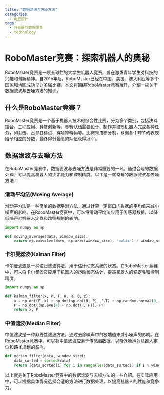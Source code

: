 ```yaml
---  
title: "数据滤波与去噪方法"  
categories:  
  - 电控设计  
tags: 
  - 传感器与数据采集 
  - technology  
---  
```


# RoboMaster竞赛：探索机器人的奥秘

RoboMaster竞赛是一项全球性的大学生机器人竞赛，旨在激发青年学生对科技的兴趣和创新精神。自2015年起，RoboMaster已经在中国、美国、澳大利亚等多个国家和地区成功举办多届比赛。本文将围绕RoboMaster竞赛展开，介绍一些关于数据滤波与去噪方法的知识。

## 什么是RoboMaster竞赛？

RoboMaster竞赛是一个基于机器人技术的综合性比赛，分为多个类别，包括决斗擂台、工程应用、科技创新等。参赛队伍需要设计、制作并控制机器人完成各种任务，如射击、占领目标点、穿越障碍物等。比赛采用积分制，根据各个环节的表现给予相应的分数，最终得分最高的队伍获得冠军。

## 数据滤波与去噪方法

在RoboMaster竞赛中，数据滤波与去噪方法是非常重要的一环。通过合理的数据处理，可以提高机器人的决策能力和控制精度。以下是一些常用的数据滤波与去噪方法：

### 滑动平均法(Moving Average)

滑动平均法是一种简单的数据平滑方法，通过计算一定窗口内数据的平均值来减小噪声的影响。在RoboMaster竞赛中，可以将滑动平均法应用于传感器数据，以降低噪声对机器人定位和路径规划的影响。

```python
import numpy as np

def moving_average(data, window_size):
    return np.convolve(data, np.ones(window_size), 'valid') / window_size
```

### 卡尔曼滤波(Kalman Filter)

卡尔曼滤波是一种递归滤波算法，用于估计动态系统的状态。在RoboMaster竞赛中，可以将卡尔曼滤波应用于机器人的运动状态估计，提高机器人的稳定性和控制精度。

```python
import numpy as np

def kalman_filter(x, P, F, H, R, Q, z):
    x = np.dot(F, x) + np.dot(np.dot(H, P), F.T) + np.random.normal(0, np.dot(np.dot(R, F.T), R.T))
    P = np.dot((np.eye(4) - np.dot(H, F)), P)
    return x, P
```

### 中值滤波(Median Filter)

中值滤波是一种非线性滤波方法，通过去除噪声中的极端值来减小噪声的影响。在RoboMaster竞赛中，可以将中值滤波应用于传感器数据，以降低噪声对机器人定位和路径规划的影响。

```python
def median_filter(data, window_size):
    data_sorted = sorted(data)
    return [data_sorted[i] for i in range(len(data_sorted)) if i % window_size == 0]
```

以上就是关于RoboMaster竞赛中的数据滤波与去噪方法的一些介绍。在实际应用中，可以根据具体情况选择合适的方法进行数据处理，以提高机器人的性能和竞争力。 
